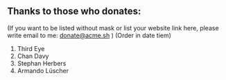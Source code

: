 ## Thanks to those who donates:

(If you want to be listed without mask or list your website link here, please write email to me: donate@acme.sh )
(Order in date tiem)

1. Third Eye
1. Chan Davy
1. Stephan Herbers
1. Armando Lüscher


